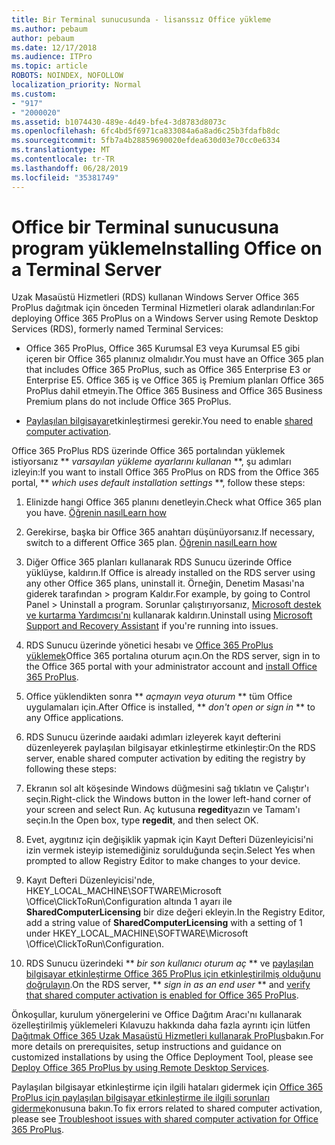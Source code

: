 ```yaml
---
title: Bir Terminal sunucusunda - lisanssız Office yükleme
ms.author: pebaum
author: pebaum
ms.date: 12/17/2018
ms.audience: ITPro
ms.topic: article
ROBOTS: NOINDEX, NOFOLLOW
localization_priority: Normal
ms.custom:
- "917"
- "2000020"
ms.assetid: b1074430-489e-4d49-bfe4-3d8783d8073c
ms.openlocfilehash: 6fc4bd5f6971ca833084a6a8ad6c25b3fdafb8dc
ms.sourcegitcommit: 5fb7a4b28859690020efdea630d03e70cc0e6334
ms.translationtype: MT
ms.contentlocale: tr-TR
ms.lasthandoff: 06/28/2019
ms.locfileid: "35381749"
---
```

# <a name="installing-office-on-a-terminal-server"></a><span data-ttu-id="f6973-102">Office bir Terminal sunucusuna program yükleme</span><span class="sxs-lookup"><span data-stu-id="f6973-102">Installing Office on a Terminal Server</span></span>

<span data-ttu-id="f6973-103">Uzak Masaüstü Hizmetleri (RDS) kullanan Windows Server Office 365 ProPlus dağıtmak için önceden Terminal Hizmetleri olarak adlandırılan:</span><span class="sxs-lookup"><span data-stu-id="f6973-103">For deploying Office 365 ProPlus on a Windows Server using Remote Desktop Services (RDS), formerly named Terminal Services:</span></span>
  
- <span data-ttu-id="f6973-104">Office 365 ProPlus, Office 365 Kurumsal E3 veya Kurumsal E5 gibi içeren bir Office 365 planınız olmalıdır.</span><span class="sxs-lookup"><span data-stu-id="f6973-104">You must have an Office 365 plan that includes Office 365 ProPlus, such as Office 365 Enterprise E3 or Enterprise E5.</span></span> <span data-ttu-id="f6973-105">Office 365 iş ve Office 365 iş Premium planları Office 365 ProPlus dahil etmeyin.</span><span class="sxs-lookup"><span data-stu-id="f6973-105">The Office 365 Business and Office 365 Business Premium plans do not include Office 365 ProPlus.</span></span>

- <span data-ttu-id="f6973-106">[Paylaşılan bilgisayar](https://docs.microsoft.com/DeployOffice/overview-of-shared-computer-activation-for-office-365-proplus)etkinleştirmesi gerekir.</span><span class="sxs-lookup"><span data-stu-id="f6973-106">You need to enable [shared computer activation](https://docs.microsoft.com/DeployOffice/overview-of-shared-computer-activation-for-office-365-proplus).</span></span>

<span data-ttu-id="f6973-107">Office 365 ProPlus RDS üzerinde Office 365 portalından yüklemek istiyorsanız \*\* *varsayılan yükleme ayarlarını kullanan* \*\*, şu adımları izleyin:</span><span class="sxs-lookup"><span data-stu-id="f6973-107">If you want to install Office 365 ProPlus on RDS from the Office 365 portal, \*\* *which uses default installation settings* \*\*, follow these steps:</span></span>
  
1. <span data-ttu-id="f6973-108">Elinizde hangi Office 365 planını denetleyin.</span><span class="sxs-lookup"><span data-stu-id="f6973-108">Check what Office 365 plan you have.</span></span> [<span data-ttu-id="f6973-109">Öğrenin nasıl</span><span class="sxs-lookup"><span data-stu-id="f6973-109">Learn how</span></span>](https://docs.microsoft.com/office365/admin/admin-overview/what-subscription-do-i-have)

2. <span data-ttu-id="f6973-110">Gerekirse, başka bir Office 365 anahtarı düşünüyorsanız.</span><span class="sxs-lookup"><span data-stu-id="f6973-110">If necessary, switch to a different Office 365 plan.</span></span> [<span data-ttu-id="f6973-111">Öğrenin nasıl</span><span class="sxs-lookup"><span data-stu-id="f6973-111">Learn how</span></span>](https://docs.microsoft.com/office365/admin/subscriptions-and-billing/switch-to-a-different-plan)

3. <span data-ttu-id="f6973-112">Diğer Office 365 planları kullanarak RDS Sunucu üzerinde Office yüklüyse, kaldırın.</span><span class="sxs-lookup"><span data-stu-id="f6973-112">If Office is already installed on the RDS server using any other Office 365 plans, uninstall it.</span></span> <span data-ttu-id="f6973-113">Örneğin, Denetim Masası'na giderek tarafından \> program Kaldır.</span><span class="sxs-lookup"><span data-stu-id="f6973-113">For example, by going to Control Panel \> Uninstall a program.</span></span> <span data-ttu-id="f6973-114">Sorunlar çalıştırıyorsanız, [Microsoft destek ve kurtarma Yardımcısı'nı](https://aka.ms/SARA-OfficeUninstall-Alchemy) kullanarak kaldırın.</span><span class="sxs-lookup"><span data-stu-id="f6973-114">Uninstall using [Microsoft Support and Recovery Assistant](https://aka.ms/SARA-OfficeUninstall-Alchemy) if you're running into issues.</span></span>

4. <span data-ttu-id="f6973-115">RDS Sunucu üzerinde yönetici hesabı ve [Office 365 ProPlus yüklemek](https://portal.office.com/OLS/MySoftware.aspx)Office 365 portalına oturum açın.</span><span class="sxs-lookup"><span data-stu-id="f6973-115">On the RDS server, sign in to the Office 365 portal with your administrator account and [install Office 365 ProPlus](https://portal.office.com/OLS/MySoftware.aspx).</span></span>

5. <span data-ttu-id="f6973-116">Office yüklendikten sonra \*\* *açmayın veya oturum* \*\* tüm Office uygulamaları için.</span><span class="sxs-lookup"><span data-stu-id="f6973-116">After Office is installed, \*\* *don't open or sign in* \*\* to any Office applications.</span></span>

6. <span data-ttu-id="f6973-117">RDS Sunucu üzerinde aaıdaki adımları izleyerek kayıt defterini düzenleyerek paylaşılan bilgisayar etkinleştirme etkinleştir:</span><span class="sxs-lookup"><span data-stu-id="f6973-117">On the RDS server, enable shared computer activation by editing the registry by following these steps:</span></span>

1. <span data-ttu-id="f6973-118">Ekranın sol alt köşesinde Windows düğmesini sağ tıklatın ve Çalıştır'ı seçin.</span><span class="sxs-lookup"><span data-stu-id="f6973-118">Right-click the Windows button in the lower left-hand corner of your screen and select Run.</span></span> <span data-ttu-id="f6973-119">Aç kutusuna **regedit**yazın ve Tamam'ı seçin.</span><span class="sxs-lookup"><span data-stu-id="f6973-119">In the Open box, type **regedit**, and then select OK.</span></span>

2. <span data-ttu-id="f6973-120">Evet, aygıtınız için değişiklik yapmak için Kayıt Defteri Düzenleyicisi'ni izin vermek isteyip istemediğiniz sorulduğunda seçin.</span><span class="sxs-lookup"><span data-stu-id="f6973-120">Select Yes when prompted to allow Registry Editor to make changes to your device.</span></span>

3. <span data-ttu-id="f6973-121">Kayıt Defteri Düzenleyicisi'nde, HKEY_LOCAL_MACHINE\SOFTWARE\Microsoft \Office\ClickToRun\Configuration altında 1 ayarı ile **SharedComputerLicensing** bir dize değeri ekleyin.</span><span class="sxs-lookup"><span data-stu-id="f6973-121">In the Registry Editor, add a string value of **SharedComputerLicensing** with a setting of 1 under HKEY_LOCAL_MACHINE\SOFTWARE\Microsoft \Office\ClickToRun\Configuration.</span></span>

7. <span data-ttu-id="f6973-122">RDS Sunucu üzerindeki \*\* *bir son kullanıcı oturum aç* \*\* ve [paylaşılan bilgisayar etkinleştirme Office 365 ProPlus için etkinleştirilmiş olduğunu doğrulayın](https://docs.microsoft.com/DeployOffice/troubleshoot-issues-with-shared-computer-activation-for-office-365-proplus#verify-that-activation-for-office-365-proplus-succeeded).</span><span class="sxs-lookup"><span data-stu-id="f6973-122">On the RDS server, \*\* *sign in as an end user* \*\* and [verify that shared computer activation is enabled for Office 365 ProPlus](https://docs.microsoft.com/DeployOffice/troubleshoot-issues-with-shared-computer-activation-for-office-365-proplus#verify-that-activation-for-office-365-proplus-succeeded).</span></span>

<span data-ttu-id="f6973-123">Önkoşullar, kurulum yönergelerini ve Office Dağıtım Aracı'nı kullanarak özelleştirilmiş yüklemeleri Kılavuzu hakkında daha fazla ayrıntı için lütfen [Dağıtmak Office 365 Uzak Masaüstü Hizmetleri kullanarak ProPlus](https://docs.microsoft.com/DeployOffice/deploy-office-365-proplus-by-using-remote-desktop-services)bakın.</span><span class="sxs-lookup"><span data-stu-id="f6973-123">For more details on prerequisites, setup instructions and guidance on customized installations by using the Office Deployment Tool, please see [Deploy Office 365 ProPlus by using Remote Desktop Services](https://docs.microsoft.com/DeployOffice/deploy-office-365-proplus-by-using-remote-desktop-services).</span></span>
  
<span data-ttu-id="f6973-124">Paylaşılan bilgisayar etkinleştirme için ilgili hataları gidermek için [Office 365 ProPlus için paylaşılan bilgisayar etkinleştirme ile ilgili sorunları giderme](https://docs.microsoft.com/DeployOffice/troubleshoot-issues-with-shared-computer-activation-for-office-365-proplus)konusuna bakın.</span><span class="sxs-lookup"><span data-stu-id="f6973-124">To fix errors related to shared computer activation, please see [Troubleshoot issues with shared computer activation for Office 365 ProPlus](https://docs.microsoft.com/DeployOffice/troubleshoot-issues-with-shared-computer-activation-for-office-365-proplus).</span></span>
  